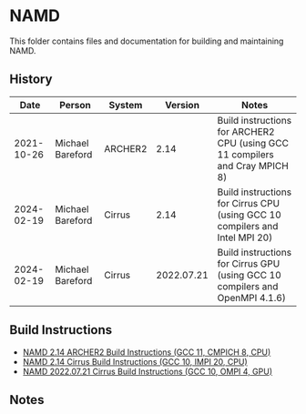 NAMD
====

This folder contains files and documentation for building and maintaining NAMD.

History
-------

Date | Person | System | Version | Notes
---- | -------|--------|---------|------
2021-10-26 | Michael Bareford | ARCHER2 | 2.14 | Build instructions for ARCHER2 CPU (using GCC 11 compilers and Cray MPICH 8)
2024-02-19 | Michael Bareford | Cirrus | 2.14 | Build instructions for Cirrus CPU (using GCC 10 compilers and Intel MPI 20)
2024-02-19 | Michael Bareford | Cirrus | 2022.07.21 | Build instructions for Cirrus GPU (using GCC 10 compilers and OpenMPI 4.1.6)

Build Instructions
------------------

* [NAMD 2.14 ARCHER2 Build Instructions (GCC 11, CMPICH 8, CPU)](build_namd_2.14_archer2_gcc11_cmpich8.md)
* [NAMD 2.14 Cirrus Build Instructions (GCC 10, IMPI 20, CPU)](build_namd_2.14_cirrus_gcc10_impi20.md)
* [NAMD 2022.07.21 Cirrus Build Instructions (GCC 10, OMPI 4, GPU)](build_namd_2022.07.21_cirrus_gcc10_ompi4_gpu.md)

Notes
-----
